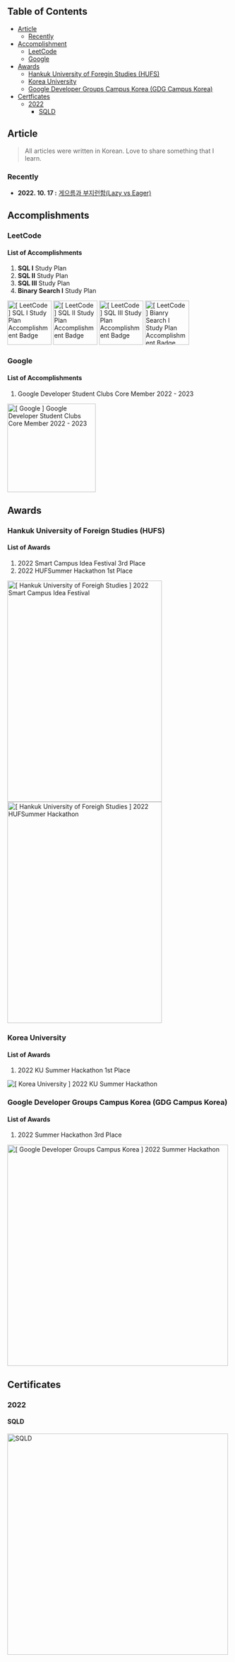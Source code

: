 ## Table of Contents

- [Article](#article)
  - [Recently](#recently)
- [Accomplishment](#accomplishment)
  - [LeetCode](#leetcode)
  - [Google](#google)
- [Awards](#awards)
  - [Hankuk University of Foregin Studies (HUFS)](#hankuk-university-of-foreign-studies-hufs)
  - [Korea University](#korea-university)
  - [Google Developer Groups Campus Korea (GDG Campus Korea)](#google-developer-groups-campus-korea-gdg-campus-korea)
- [Certficates](#certificates)
  - [2022](#2022)
    - [SQLD](#sqld)

## Article

> All articles were written in Korean. Love to share something that I learn.

### Recently

- **2022. 10. 17 :** [게으름과 부지런함(Lazy vs Eager)](https://weekwith.me/2022/10/17/01/)

## Accomplishments

### LeetCode

#### List of Accomplishments

1. **SQL I** Study Plan
2. **SQL II** Study Plan
3. **SQL III** Study Plan
4. **Binary Search I** Study Plan

<div>
  <img src="./Images/01_Accomplishment/01_LeetCode/01_SQL/01_SQL_I.gif" alt="[ LeetCode ] SQL I Study Plan Accomplishment Badge" width=100>
  <img src="./Images/01_Accomplishment/01_LeetCode/01_SQL/02_SQL_II.gif" alt="[ LeetCode ] SQL II Study Plan Accomplishment Badge" width=100>
  <img src="./Images/01_Accomplishment/01_LeetCode/01_SQL/03_SQL_III.gif" alt="[ LeetCode ] SQL III Study Plan Accomplishment Badge" width=100>
  <img src="./Images/01_Accomplishment/01_LeetCode/02_Binary_Search/01_Binary_SearchI.gif" alt="[ LeetCode ] Bianry Search I Study Plan Accomplishment Badge" width=100>
</div>

### Google

#### List of Accomplishments

1. Google Developer Student Clubs Core Member 2022 - 2023

<div>
  <img src="./Images/01_Accomplishment/02_Google/01_GDSC_Core_Member.svg" alt="[ Google ] Google Developer Student Clubs Core Member 2022 - 2023" width=200>

</div>

## Awards

### Hankuk University of Foreign Studies (HUFS)

#### List of Awards

1. 2022 Smart Campus Idea Festival 3rd Place
2. 2022 HUFSummer Hackathon 1st Place

<div>
  <img src="./Images/02_Awards/01_HUFS/01_2022_Smart_Campus_Idea_Festival.jpeg" alt="[ Hankuk University of Foreigh Studies ] 2022 Smart Campus Idea Festival" width=350 height=500>
  <img src="./Images/02_Awards/01_HUFS/02_2022_HUFSummer_Hackathon.jpeg" alt="[ Hankuk University of Foreigh Studies ] 2022 HUFSummer Hackathon" width=350 height=500>

</div>

### Korea University

#### List of Awards

1. 2022 KU Summer Hackathon 1st Place

<div>
  <img src="./Images/02_Awards/03_KU/01_2022_KU_Summer_Hackathon.jpeg" alt="[ Korea University ] 2022 KU Summer Hackathon">

</div>

### Google Developer Groups Campus Korea (GDG Campus Korea)

#### List of Awards

1. 2022 Summer Hackathon 3rd Place

<div>
  <img src="./Images/02_Awards/02_GDG/01_2022_Summer_Hackathon.jpg" alt="[ Google Developer Groups Campus Korea ] 2022 Summer Hackathon" width=500>

</div>

## Certificates

### 2022

#### SQLD

<div>
  <img src="./Images/03_Certificates/2022/01_SQLD.png" alt="SQLD" width=500>

</div>
